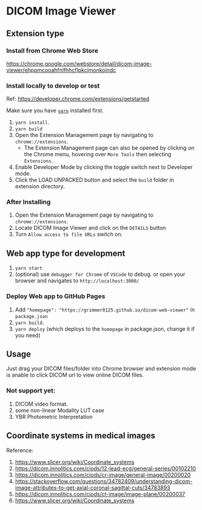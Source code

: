 # DICOM Image Viewer

## Extension type

### Install from Chrome Web Store

https://chrome.google.com/webstore/detail/dicom-image-viewer/ehppmcooahfnlfhhcflpkcjmonkoindc

### Install locally to develop or test

Ref: https://developer.chrome.com/extensions/getstarted

Make sure you have [`yarn`](https://yarnpkg.com/) installed first.

1. `yarn install`.
2. `yarn build`
3. Open the Extension Management page by navigating to `chrome://extensions`.
   - The Extension Management page can also be opened by clicking on the Chrome menu, hovering over `More Tools` then selecting `Extensions`.
4. Enable Developer Mode by clicking the toggle switch next to Developer mode.
5. Click the LOAD UNPACKED button and select the `build` folder in extension directory.

### After Installing

1. Open the Extension Management page by navigating to `chrome://extensions`.
2. Locate DICOM Image Viewer and click on the `DETAILS` button
3. Turn `Allow access to file URLs` switch on.

## Web app type for development

1. `yarn start`
2. (optional) use `debugger for Chrome` of `VSCode` to debug. or open your browser and navigates to `http://localhost:3000/`

### Deploy Web app to GitHub Pages

1. Add `"homepage": "https://grimmer0125.github.io/dicom-web-viewer"` in `package.json`
2. `yarn build`.
3. `yarn deploy` (which deploys to the `homepage` in package.json, change it if you need)

## Usage

Just drag your DICOM files/folder into Chrome browser and extension mode is anable to click DICOM url to view online DICOM files.

### Not support yet:

1. DICOM video format.
2. some non-linear Modality LUT case
3. YBR Photometric Interpretation

## Coordinate systems in medical images

Reference:

1. https://www.slicer.org/wiki/Coordinate_systems
2. https://dicom.innolitics.com/ciods/12-lead-ecg/general-series/00102210
3. https://dicom.innolitics.com/ciods/cr-image/general-image/00200020
4. https://stackoverflow.com/questions/34782409/understanding-dicom-image-attributes-to-get-axial-coronal-sagittal-cuts/34783893
5. https://dicom.innolitics.com/ciods/ct-image/image-plane/00200037
6. https://www.slicer.org/wiki/Coordinate_systems
